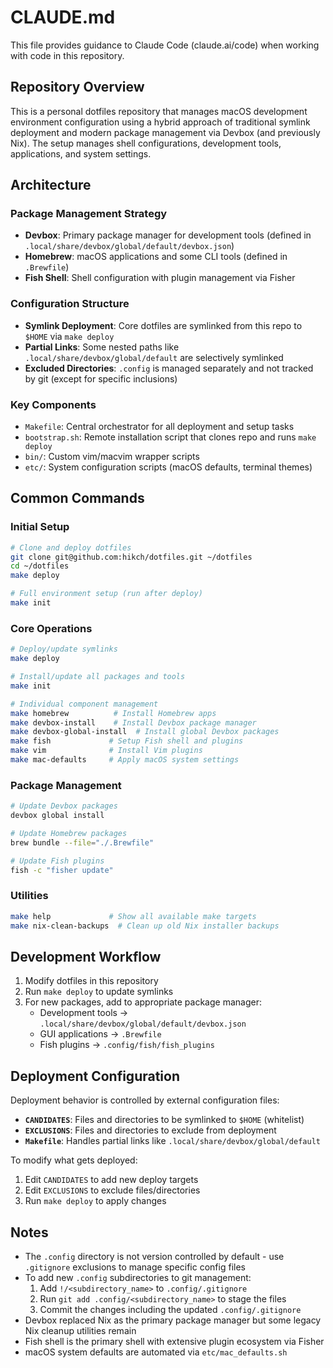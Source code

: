 # CLAUDE.md

This file provides guidance to Claude Code (claude.ai/code) when working with code in this repository.

## Repository Overview

This is a personal dotfiles repository that manages macOS development environment configuration using a hybrid approach of traditional symlink deployment and modern package management via Devbox (and previously Nix). The setup manages shell configurations, development tools, applications, and system settings.

## Architecture

### Package Management Strategy
- **Devbox**: Primary package manager for development tools (defined in `.local/share/devbox/global/default/devbox.json`)
- **Homebrew**: macOS applications and some CLI tools (defined in `.Brewfile`) 
- **Fish Shell**: Shell configuration with plugin management via Fisher

### Configuration Structure
- **Symlink Deployment**: Core dotfiles are symlinked from this repo to `$HOME` via `make deploy`
- **Partial Links**: Some nested paths like `.local/share/devbox/global/default` are selectively symlinked
- **Excluded Directories**: `.config` is managed separately and not tracked by git (except for specific inclusions)

### Key Components
- `Makefile`: Central orchestrator for all deployment and setup tasks
- `bootstrap.sh`: Remote installation script that clones repo and runs `make deploy`
- `bin/`: Custom vim/macvim wrapper scripts
- `etc/`: System configuration scripts (macOS defaults, terminal themes)

## Common Commands

### Initial Setup
```bash
# Clone and deploy dotfiles
git clone git@github.com:hikch/dotfiles.git ~/dotfiles
cd ~/dotfiles
make deploy

# Full environment setup (run after deploy)
make init
```

### Core Operations
```bash
# Deploy/update symlinks
make deploy

# Install/update all packages and tools
make init

# Individual component management
make homebrew          # Install Homebrew apps
make devbox-install    # Install Devbox package manager
make devbox-global-install  # Install global Devbox packages
make fish             # Setup Fish shell and plugins
make vim              # Install Vim plugins
make mac-defaults     # Apply macOS system settings
```

### Package Management
```bash
# Update Devbox packages
devbox global install

# Update Homebrew packages  
brew bundle --file="./.Brewfile"

# Update Fish plugins
fish -c "fisher update"
```

### Utilities
```bash
make help             # Show all available make targets
make nix-clean-backups  # Clean up old Nix installer backups
```

## Development Workflow

1. Modify dotfiles in this repository
2. Run `make deploy` to update symlinks
3. For new packages, add to appropriate package manager:
   - Development tools → `.local/share/devbox/global/default/devbox.json`
   - GUI applications → `.Brewfile`
   - Fish plugins → `.config/fish/fish_plugins`

## Deployment Configuration

Deployment behavior is controlled by external configuration files:

- **`CANDIDATES`**: Files and directories to be symlinked to `$HOME` (whitelist)
- **`EXCLUSIONS`**: Files and directories to exclude from deployment
- **`Makefile`**: Handles partial links like `.local/share/devbox/global/default`

To modify what gets deployed:
1. Edit `CANDIDATES` to add new deploy targets
2. Edit `EXCLUSIONS` to exclude files/directories  
3. Run `make deploy` to apply changes

## Notes

- The `.config` directory is not version controlled by default - use `.gitignore` exclusions to manage specific config files
- To add new `.config` subdirectories to git management:
  1. Add `!/<subdirectory_name>` to `.config/.gitignore` 
  2. Run `git add .config/<subdirectory_name>` to stage the files
  3. Commit the changes including the updated `.config/.gitignore`
- Devbox replaced Nix as the primary package manager but some legacy Nix cleanup utilities remain
- Fish shell is the primary shell with extensive plugin ecosystem via Fisher
- macOS system defaults are automated via `etc/mac_defaults.sh`